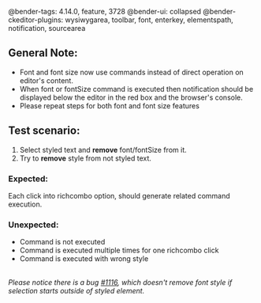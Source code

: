 @bender-tags: 4.14.0, feature, 3728
@bender-ui: collapsed
@bender-ckeditor-plugins: wysiwygarea, toolbar, font, enterkey, elementspath, notification, sourcearea

## General Note:

* Font and font size now use commands instead of direct operation on editor's content.
* When font or fontSize command is executed then notification should be displayed below the editor in the red box and
  the browser's console.
* Please repeat steps for both font and font size features

## Test scenario:

1. Select styled text and **remove** font/fontSize from it.
2. Try to **remove** style from not styled text.

### Expected:

Each click into richcombo option, should generate related command execution.

### Unexpected:

* Command is not executed
* Command is executed multiple times for one richcombo click
* Command is executed with wrong style

<br>_Please notice there is a bug [#1116](https://github.com/ckeditor/ckeditor-dev/issues/1116),
which doesn't remove font style if selection starts outside of styled element._
